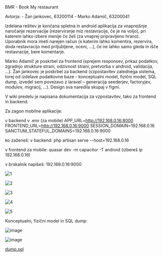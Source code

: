 BMR - Book My restaurant

Avtorja:
    -   Žan jankovec, 63200114
    -   Marko Adamič, 63200041

Izdelana rešitev je končana spletna in android aplikacija za vnaprejšnje naročanje rezervacije (rezerviranje miz restavracije, če je na voljo), pri katerem lahko izbere menije če želi (za vnaprej pripravljeno hrano). Uporabnik mora imeti narejen račun (s katerim lahko komentira, rezervira, doda restavracijo med priljubljene, oceni, …), če ne lahko samo gleda in išče restavracije, bere komentarje.

Marko Adamič je poskrbel za frontend (sprejem responsev, prikaz podatkov, zgradnjo strukture strani, odzivnost strani, pretvorba v android, validacija, ...).
Žan jankovec je poskrbel za backend (vzpostavitev zalednega sistema, torej od izdelave podatkovne baze - konceptualni model, fizični model, SQL dump, izvedel sem povezavo z laravel – generacija seederjev, factoryjev, modulov, migracij, ...).
Design sva naredila skupaj v figmi.

V wiki predelu je napisana dokumentacija za vzpostavitev, tako za frontend in backend.

Za zagon mobilne aplikacije: 

v backend v .env (za mobile)
APP_URL=http://192.168.0.16:8000
FRONTEND_URL=http://192.168.0.16:9000
SESSION_DOMAIN=192.168.0.16
SANCTUM_STATEFUL_DOMAINS=192.168.0.16:9000

ko zaženeš:
v backend: php artisan serve --host=192.168.0.16

v frontend za mobile: quasar dev -m capacitor -T android (izbereš ip 192.168.0.16)

v brskalnik napišeš: 192.168.0.16:9000


![1](/uploads/8059b7d351c9ad10b7650e930b13675b/1.PNG)

![2](/uploads/441a8f56fd8a2964b0c9a1b3abd77926/2.PNG)

![3](/uploads/6aabd23f98eb315d9f54dd3526b2fbec/3.PNG)

![4](/uploads/9c8897456d1cc180937f312092a311cc/4.PNG)

![5](/uploads/5502517c40402fe4073605af5bbc2606/5.PNG)


Konceptualni, fizični model in SQL dump:

![image](/uploads/76c3ca1823d00742de96500e1b0e425a/image.png)

![image](/uploads/5ffca4af2e0a14ad843201d202f0f962/image.png)

[dump.sql](/uploads/89a4beae5a2bc50c1bd997dbc79fb19a/dump.sql)
